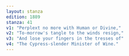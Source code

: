 ```yaml
---
layout: stanza
edition: 1889
stanza: 41
v1: "Perplext no more with Human or Divine,"
v2: "To-morrow's tangle to the winds resign,"
v3: "And lose your fingers in the tresses of"
v4: "The Cypress-slender Minister of Wine."
---
```

